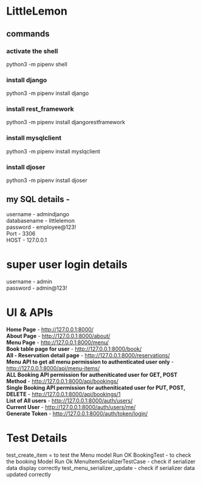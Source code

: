 # LittleLemon
## commands
### activate the shell
python3 -m pipenv shell
### install django
python3 -m pipenv install django
### install rest_framework
python3 -m pipenv install djangorestframework
### install mysqlclient 
python3 -m pipenv install myslqclient
### install djoser 
python3 -m pipenv install djoser


## my SQL details - 
username - admindjango <br />
databasename - littlelemon <br />
password - employee@123! <br />
Port - 3306 <br />
HOST - 127.0.0.1 <br />

# super user login details
  username - admin <br />
  password  - admin@123! <br />

# UI & APIs
  **Home Page** - http://127.0.0.1:8000/ <br />
  **About Page** - http://127.0.0.1:8000/about/ <br />
  **Menu Page** - http://127.0.0.1:8000/menu/ <br />
  **Book table page for user** - http://127.0.0.1:8000/book/ <br />
  **All - Reservation detail page** - http://127.0.0.1:8000/reservations/ <br />
  **Menu API to get all menu permission to authenticated user only** - http://127.0.0.1:8000/api/menu-items/ <br />
  **ALL Booking API permission for autheniticated user for GET, POST Method** - http://127.0.0.1:8000/api/bookings/ <br />
  **Single Booking API permission for autheniticated user for PUT, POST, DELETE** - http://127.0.0.1:8000/api/bookings/1 <br />
  **List of All users** - http://127.0.0.1:8000/auth/users/ <br />
  **Current User** - http://127.0.0.1:8000/auth/users/me/  <br />
  **Generate Token** - http://127.0.0.1:8000/auth/token/login/ <br />

# Test Details
  test_create_item =  to test the Menu model Run OK
  BookingTest - to check the booking Model Run Ok
  MenuItemSerializerTestCase - check if serializer data display correctly
  test_menu_serializer_update - check if serializer data updated correctly

  
